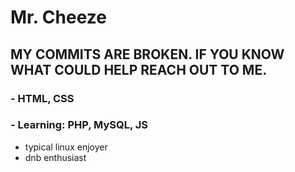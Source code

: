 # Mr. Cheeze
## MY COMMITS ARE BROKEN. IF YOU KNOW WHAT COULD HELP REACH OUT TO ME.
### - HTML, CSS 
### - Learning: PHP, MySQL, JS
- typical linux enjoyer
- dnb enthusiast

